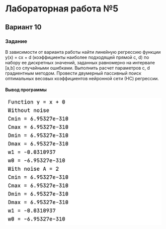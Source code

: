 # Лабораторная работа №5

## Вариант 10

### Задание

В зависимости от варианта работы найти линейную регрессию функции y(x) = cx + d (коэффициенты наиболее подходящей прямой c, d) по набору ее дискретных значений, заданных равномерно на интервале [a,b] со случайными ошибками. Выполнить расчет параметров c, d градиентным методом. Провести двумерный пассивный поиск оптимальных весовых коэффициентов нейронной сети (НС) регрессии.

#### Вывод программы 

![](https://github.com/AnnaMinkova/Tsisa_lab_05/blob/main/лр5-1.jpg?raw=true)
